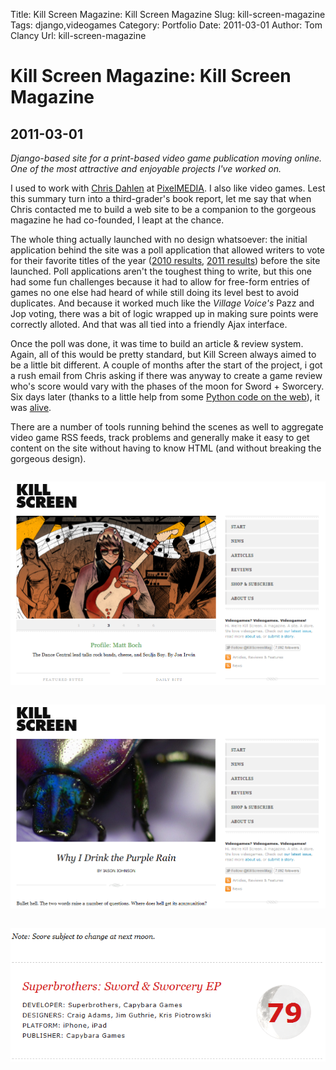 Title: Kill Screen Magazine: Kill Screen Magazine
Slug: kill-screen-magazine
Tags: django,videogames
Category: Portfolio
Date: 2011-03-01
Author: Tom Clancy
Url: kill-screen-magazine

# Kill Screen Magazine: Kill Screen Magazine

## 2011-03-01

_Django-based site for a print-based video game publication moving online. One of the most attractive and enjoyable projects I've worked on._

<p>I used to work with <a href="http://savetherobot.com/" target="_blank">Chris Dahlen</a> at <a href="http://www.pixelmedia.com/" target="_blank">PixelMEDIA</a>. I also like video games. Lest this summary turn into a third-grader's book report, let me say that when Chris contacted me to build a web site to be a companion to the gorgeous magazine he had co-founded, I leapt at the chance.</p>
<p>The whole thing actually launched with no design whatsoever: the initial application behind the site was a poll application that allowed writers to vote for their favorite titles of the year (<a href="http://killscreendaily.com/articles/kill-screen-high-scores-best-2010" target="_blank">2010 results</a>, <a href="http://killscreendaily.com/articles/high-scores-best-2011" target="_blank">2011 results</a>) before the site launched. Poll applications aren't the toughest thing to write, but this one had some fun challenges because it had to allow for free-form entries of games no one else had heard of while still doing its level best to avoid duplicates. And because it worked much like the <em>Village Voice's</em> Pazz and Jop voting, there was a bit of logic wrapped up in making sure points were correctly alloted. And that was all tied into a friendly Ajax interface.</p>
<p>Once the poll was done, it was time to build an article &amp; review system. Again, all of this would be pretty standard, but Kill Screen always aimed to be a little bit different. A couple of months after the start of the project, i got a rush email from Chris asking if there was anyway to create a game review who's score would vary with the phases of the moon for&nbsp;Sword + Sworcery. Six days later (thanks to a little help from some <a href="http://inamidst.com/code/moonphase.py" target="_blank">Python code on the web</a>), it was <a href="http://killscreendaily.com/articles/reviews/review-superbrothers-sword-sworcery-ep" target="_blank">alive</a>.</p>
<p>There are a number of tools running behind the scenes as well to aggregate video game RSS feeds, track problems and generally make it easy to get content on the site without having to know HTML (and without breaking the gorgeous design).</p><img src="/images/portfolio/CropperCapture1.png" alt="Home Page Features a jQuery-powered scroller" style="margin: 1em 0" />
<img src="/images/portfolio/CropperCapture2.png" alt="Article " style="margin: 1em 0" />
<img src="/images/portfolio/score.png" alt="Score " style="margin: 1em 0" />

